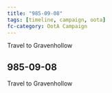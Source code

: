 ```yaml
---
title: "985-09-08"
tags: [timeline, campaign, oota]
fc-category: OotA Campaign
---
```

<span class='ob-timelines'
	data-date='985-09-08-00'
	data-title='Campaign: NAGA Adventures'
	data-class='orange'> Travel to Gravenhollow </span>
## 985-09-08
Travel to Gravenhollow
